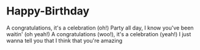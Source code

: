 # Happy-Birthday
A congratulations, it's a celebration (oh!) Party all day, I know you've been waitin' (oh yeah!) A congratulations (woo!), it's a celebration (yeah!) I just wanna tell you that I think that you're amazing
